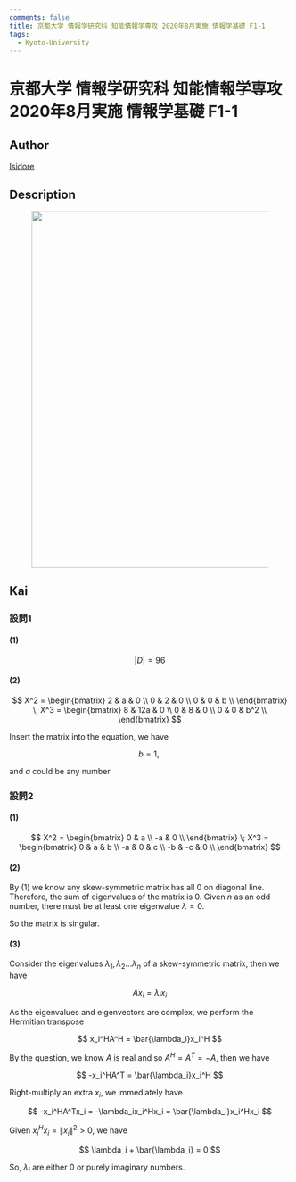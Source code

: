 ```yaml
---
comments: false
title: 京都大学 情報学研究科 知能情報学専攻 2020年8月実施 情報学基礎 F1-1
tags:
  - Kyoto-University
---
```

# 京都大学 情報学研究科 知能情報学専攻 2020年8月実施 情報学基礎 F1-1

## **Author**
[Isidore](https://github.com/heacsing)

## **Description**
<figure style="text-align:center;">
  <img src="https://s2.loli.net/2024/07/05/lmiNSvojYthdyQE.png" width="640"/>
</figure>

## **Kai**
### 設問1
#### (1)

$$
|D| = 96
$$

#### (2)

$$
X^2 = \begin{bmatrix}
    2 & a & 0 \\
    0 & 2 & 0 \\
    0 & 0 & b \\
\end{bmatrix}
\;
X^3 = \begin{bmatrix}
    8 & 12a & 0 \\
    0 & 8 & 0 \\
    0 & 0 & b^2 \\
\end{bmatrix}
$$

Insert the matrix into the equation, we have

$$
b = 1, \;
$$

and $a$ could be any number

### 設問2

#### (1)

$$
X^2 = \begin{bmatrix}
    0 & a  \\
    -a & 0  \\
\end{bmatrix}
\;
X^3 = \begin{bmatrix}
    0 & a & b \\
    -a & 0 & c \\
    -b & -c & 0 \\
\end{bmatrix}
$$

#### (2)

By (1) we know any skew-symmetric matrix has all $0$ on diagonal line. Therefore, the sum of eigenvalues of the matrix is $0$. Given $n$ as an odd number, there must be at least one eigenvalue $\lambda = 0$.

So the matrix is singular.

#### (3)

Consider the eigenvalues $\lambda_1, \lambda_2 \dots \lambda_n$ of a skew-symmetric matrix, then we have

$$
Ax_i = \lambda_ix_i
$$

As the eigenvalues and eigenvectors are complex, we perform the Hermitian transpose

$$
x_i^HA^H = \bar{\lambda_i}x_i^H
$$

By the question, we know $A$ is real and so $A^H = A^T = -A$, then we have 

$$
-x_i^HA^T = \bar{\lambda_i}x_i^H
$$

Right-multiply an extra $x_i$, we immediately have

$$
-x_i^HA^Tx_i = -\lambda_ix_i^Hx_i = \bar{\lambda_i}x_i^Hx_i
$$

Given $x_i^Hx_i = \|x_i\|^2 > 0$, we have

$$
\lambda_i + \bar{\lambda_i} = 0
$$

So, $\lambda_i$ are either $0$ or purely imaginary numbers.